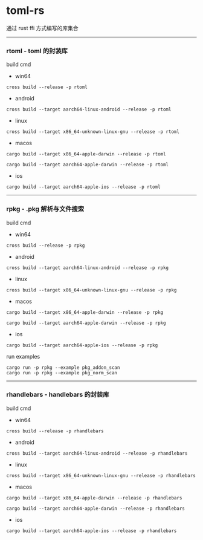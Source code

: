 # toml-rs
通过 rust ffi 方式编写的库集合

---
### rtoml - toml 的封装库
build cmd
- win64
```
cross build --release -p rtoml
```

- android
```
cross build --target aarch64-linux-android --release -p rtoml
```

- linux
```
cross build --target x86_64-unknown-linux-gnu --release -p rtoml
```

- macos
```
cargo build --target x86_64-apple-darwin --release -p rtoml

cargo build --target aarch64-apple-darwin --release -p rtoml
```

- ios
```
cargo build --target aarch64-apple-ios --release -p rtoml
```

---
### rpkg - .pkg 解析与文件搜索
build cmd
- win64
```
cross build --release -p rpkg
```

- android
```
cross build --target aarch64-linux-android --release -p rpkg
```

- linux
```
cross build --target x86_64-unknown-linux-gnu --release -p rpkg
```

- macos
```
cargo build --target x86_64-apple-darwin --release -p rpkg

cargo build --target aarch64-apple-darwin --release -p rpkg
```

- ios
```
cargo build --target aarch64-apple-ios --release -p rpkg
```

run examples
```
cargo run -p rpkg --example pkg_addon_scan
cargo run -p rpkg --example pkg_norm_scan
```

---
### rhandlebars - handlebars 的封装库
build cmd
- win64
```
cross build --release -p rhandlebars
```

- android
```
cross build --target aarch64-linux-android --release -p rhandlebars
```

- linux
```
cross build --target x86_64-unknown-linux-gnu --release -p rhandlebars
```

- macos
```
cargo build --target x86_64-apple-darwin --release -p rhandlebars

cargo build --target aarch64-apple-darwin --release -p rhandlebars
```

- ios
```
cargo build --target aarch64-apple-ios --release -p rhandlebars
```